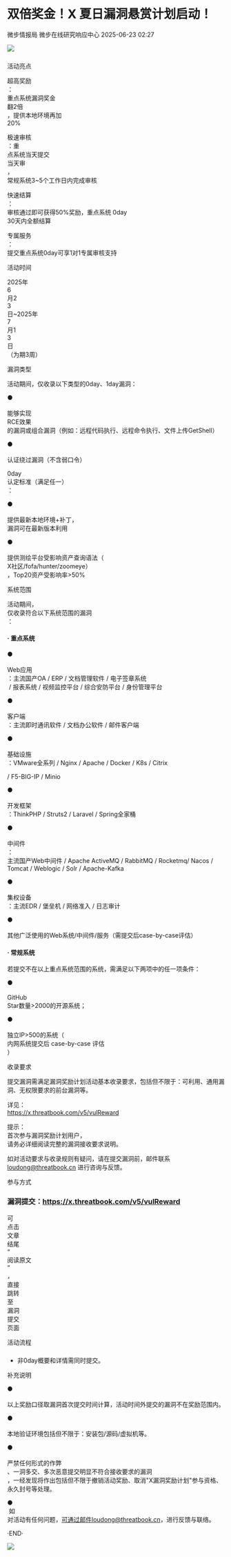 #  双倍奖金！X 夏日漏洞悬赏计划启动！  
微步情报局  微步在线研究响应中心   2025-06-23 02:27  
  
![](https://mmbiz.qpic.cn/mmbiz_png/fFyp1gWjicMJTLP8WZNxZfVU3x8Wd6S7QH1iba8IiaNn8pSCTDoCZdUjcBibd5Micw0bwKc1tm2XiaJXia61mndkT2n2A/640?wx_fmt=png&from=appmsg "")  
###   
  
活动亮点  
  
超高奖励  
：  
重点系统漏洞奖金  
翻2倍  
，提供本地环境再加  
20%  
  
极速审核  
：重  
点系统当天提交  
当天审  
，  
常规系统3~5个工作日内完成审核  
  
快速结算  
：  
审核通过即可获得50%奖励，重点系统 0day   
30天内全额结算  
  
  
专属服务  
：  
提交重点系统0day可享1对1专属审核支持  
  
活动时间  
  
  
2025年  
6  
月2  
3  
日~2025年  
7  
月1  
3  
日  
（为期3周）  
  
漏洞类型  
  
  
活动期间，仅收录以下类型的0day、1day漏洞：  
  
●  
   
能够实现  
RCE效果  
的漏洞或组合漏洞（例如：远程代码执行、远程命令执行、文件上传GetShell）  
  
●  
   
认证绕过漏洞（不含弱口令）  
  
  
0day  
认定标准（满足任一）  
：  
  
●  
   
提供最新本地环境+补丁，  
漏洞可在最新版本利用  
  
●  
   
提供测绘平台受影响资产查询语法（  
X社区/fofa/hunter/zoomeye）  
，Top20资产受影响率>50%  
  
系统范围  
  
  
活动期间，  
仅收录符合以下系统范围的漏洞  
：  
#### · 重点系统  
  
●  
   
Web应用  
：主流国产OA / ERP / 文档管理软件 / 电子签章系统  
 / 报表系统 / 视频监控平台 / 综合安防平台 / 身份管理平台  
  
●  
   
客户端  
：主流即时通讯软件 / 文档办公软件 / 邮件客户端  
  
●  
   
基础设施  
：VMware全系列 / Nginx / Apache / Docker / K8s / Citrix  
  
/ F5-BIG-IP / Minio  
  
●  
   
开发框架  
：ThinkPHP / Struts2 / Laravel / Spring全家桶  
  
●  
   
中间件  
：  
主流国产Web中间件 / Apache ActiveMQ / RabbitMQ / Rocketmq/ Nacos / Tomcat / Weblogic / Solr / Apache-Kafka  
  
●  
   
集权设备  
：主流EDR / 堡垒机 / 网络准入 / 日志审计  
  
●  
   
其他广泛使用的Web系统/中间件/服务（需提交后case-by-case评估）  
  
#### · 常规系统  
  
若提交不在以上重点系统范围的系统，需满足以下两项中的任一项条件：  
  
●  
   
GitHub   
Star数量>2000的开源系统；  
  
●  
   
独立IP>500的系统（  
内网系统提交后 case-by-case 评估  
）  
  
收录要求  
  
  
提交漏洞需满足漏洞奖励计划活动基本收录要求，包括但不限于：可利用、通用漏洞、无权限要求的前台漏洞等。  
  
详见：  
https://x.threatbook.com/v5/vulReward  
  
提示：  
首次参与漏洞奖励计划用户，  
请务必详细阅读完整的漏洞接收要求说明。  
  
  
如对活动要求与收录规则有疑问，请在提交漏洞前，邮件联系 loudong@threatbook.cn 进行咨询与反馈。  
  
参与方式  
### 漏洞提交：https://x.threatbook.com/v5/vulReward  
  
可  
点击  
文章  
结尾  
“  
阅读原文  
”  
，  
直接  
跳转  
至  
漏洞  
提交  
页面  
  
活动流程  
###   
  
* 非0day概要和详情需同时提交。  
  
补充说明  
  
  
●  
   
以上奖励口径取漏洞首次提交时间计算，活动时间外提交的漏洞不在奖励范围内。  
  
●  
   
本地验证环境包括但不限于：安装包/源码/虚拟机等。  
  
●  
   
严禁任何形式的作弊  
、一洞多交、多次恶意提交明显不符合接收要求的漏洞  
，一经发现将作出包括但不限于撤销活动奖励、取消"X漏洞奖励计划"参与资格、永久封号等处理。  
  
●  
 如  
对活动有任何问题，可通过邮件loudong@threatbook.cn，进行反馈与联络。  
  
  
·END·  
  
  
![](https://mmbiz.qpic.cn/mmbiz_jpg/fFyp1gWjicMJTLP8WZNxZfVU3x8Wd6S7QMcGLeDrCZlPtQiaPQvQvu8No9HI6JDX0Ge4a7d9yOialAmq7RYIPY18A/640?wx_fmt=jpeg&from=appmsg "")  
  
  
